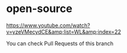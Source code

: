 # open-source
https://www.youtube.com/watch?v=yzeVMecydCE&amp;list=WL&amp;index=22

You can check Pull Requests of this branch
